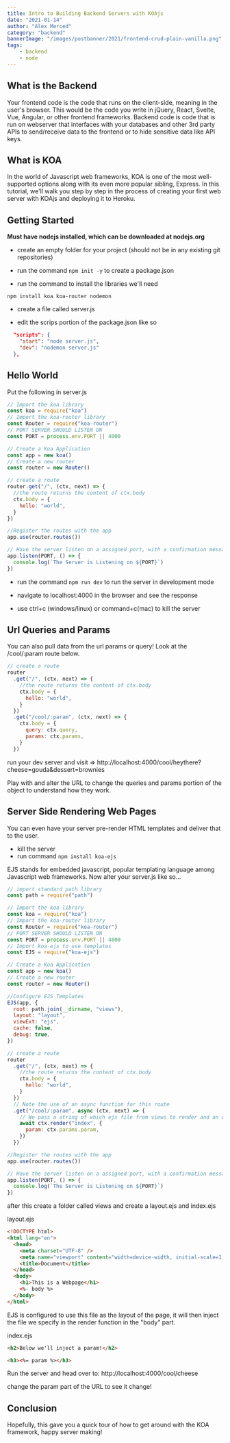 ```yaml
---
title: Intro to Building Backend Servers with KOAjs
date: "2021-01-14"
author: "Alex Merced"
category: "backend"
bannerImage: "/images/postbanner/2021/frontend-crud-plain-vanilla.png"
tags:
    - backend
    - node
---
```


## What is the Backend

Your frontend code is the code that runs on the client-side, meaning in the user's browser. This would be the code you write in jQuery, React, Svelte, Vue, Angular, or other frontend frameworks. Backend code is code that is run on webserver that interfaces with your databases and other 3rd party APIs to send/receive data to the frontend or to hide sensitive data like API keys.

## What is KOA

In the world of Javascript web frameworks, KOA is one of the most well-supported options along with its even more popular sibling, Express. In this tutorial, we'll walk you step by step in the process of creating your first web server with KOAjs and deploying it to Heroku.

## Getting Started

**Must have nodejs installed, which can be downloaded at nodejs.org**

- create an empty folder for your project (should not be in any existing git repositories)

- run the command `npm init -y` to create a package.json

- run the command to install the libraries we'll need

`npm install koa koa-router nodemon`

- create a file called server.js

- edit the scrips portion of the package.json like so

```json
  "scripts": {
    "start": "node server.js",
    "dev": "nodemon server.js"
  },
```

## Hello World

Put the following in server.js

```js
// Import the koa library
const koa = require("koa")
// Import the koa-router library
const Router = require("koa-router")
// PORT SERVER SHOULD LISTEN ON
const PORT = process.env.PORT || 4000

// Create a Koa Application
const app = new koa()
// Create a new router
const router = new Router()

// create a route
router.get("/", (ctx, next) => {
  //the route returns the content of ctx.body
  ctx.body = {
    hello: "world",
  }
})

//Register the routes with the app
app.use(router.routes())

// Have the server listen on a assigned port, with a confirmation message
app.listen(PORT, () => {
  console.log(`The Server is Listening on ${PORT}`)
})
```

- run the command `npm run dev` to run the server in development mode

- navigate to localhost:4000 in the browser and see the response

- use ctrl+c (windows/linux) or command+c(mac) to kill the server

## Url Queries and Params

You can also pull data from the url params or query! Look at the /cool/:param route below.

```js
// create a route
router
  .get("/", (ctx, next) => {
    //the route returns the content of ctx.body
    ctx.body = {
      hello: "world",
    }
  })
  .get("/cool/:param", (ctx, next) => {
    ctx.body = {
      query: ctx.query,
      params: ctx.params,
    }
  })
```

run your dev server and visit => http://localhost:4000/cool/heythere?cheese=gouda&dessert=brownies

Play with and alter the URL to change the queries and params portion of the object to understand how they work.

## Server Side Rendering Web Pages

You can even have your server pre-render HTML templates and deliver that to the user.

- kill the server
- run command `npm install koa-ejs`

EJS stands for embedded javascript, popular templating language among Javascript web frameworks. Now alter your server.js like so...

```js
// import standard path library
const path = require("path")

// Import the koa library
const koa = require("koa")
// Import the koa-router library
const Router = require("koa-router")
// PORT SERVER SHOULD LISTEN ON
const PORT = process.env.PORT || 4000
// Import koa-ejs to use templates
const EJS = require("koa-ejs")

// Create a Koa Application
const app = new koa()
// Create a new router
const router = new Router()

//Configure EJS Templates
EJS(app, {
  root: path.join(__dirname, "views"),
  layout: "layout",
  viewExt: "ejs",
  cache: false,
  debug: true,
})

// create a route
router
  .get("/", (ctx, next) => {
    //the route returns the content of ctx.body
    ctx.body = {
      hello: "world",
    }
  })
  // Note the use of an async function for this route
  .get("/cool/:param", async (ctx, next) => {
    // We pass a string of which ejs file from views to render and an object with some data to use in the template
    await ctx.render("index", {
      param: ctx.params.param,
    })
  })

//Register the routes with the app
app.use(router.routes())

// Have the server listen on a assigned port, with a confirmation message
app.listen(PORT, () => {
  console.log(`The Server is Listening on ${PORT}`)
})
```

after this create a folder called views and create a layout.ejs and index.ejs

layout.ejs

```html
<!DOCTYPE html>
<html lang="en">
  <head>
    <meta charset="UTF-8" />
    <meta name="viewport" content="width=device-width, initial-scale=1.0" />
    <title>Document</title>
  </head>
  <body>
    <h1>This is a Webpage</h1>
    <%- body %>
  </body>
</html>
```

EJS is configured to use this file as the layout of the page, it will then inject the file we specify in the render function in the "body" part.

index.ejs

```html
<h2>Below we'll inject a param!</h2>

<h3><%= param %></h3>
```

Run the server and head over to: http://localhost:4000/cool/cheese

change the param part of the URL to see it change!

## Conclusion

Hopefully, this gave you a quick tour of how to get around with the KOA framework, happy server making!